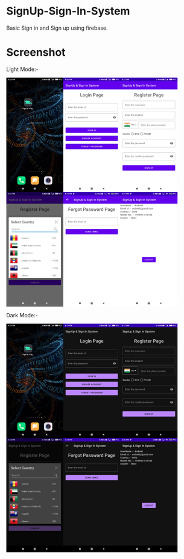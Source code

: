 # SignUp-Sign-In-System
Basic Sign in and Sign up using firebase.

# Screenshot
Light Mode:-
<div style="display:flex;">
<img alt="App image" src="screenshot/app_logo.jpg" width="30%">
<img alt="Login Page" src="screenshot/login_page_light.jpg" width="30%">
<img alt="Register Page" src="screenshot/register_page_light.jpg" width="30%">
</div>

<div style="display:flex;">
<img alt="Country Dialog" src="screenshot/country_select_light.jpg" width="30%">
<img alt="Forgot Password Page" src="screenshot/forgot_page_light.jpg" width="30%">
<img alt="Main Page" src="screenshot/main_page_light.jpg" width="30%">
</div>



Dark Mode:-
<div style="display:flex;">
<img alt="App image" src="screenshot/app_logo.jpg" width="30%">
<img alt="Login Page" src="screenshot/login_page_dark.jpg" width="30%">
<img alt="Register Page" src="screenshot/register_page_dark.jpg" width="30%">
</div>
<div style="display:flex;">
<img alt="Country Dialog" src="screenshot/country_select_dark.jpg" width="30%">
<img alt="Forgot Password Page" src="screenshot/forgot_page_dark.jpg" width="30%">
<img alt="Main Page" src="screenshot/main_page_dark.jpg" width="30%">
</div>